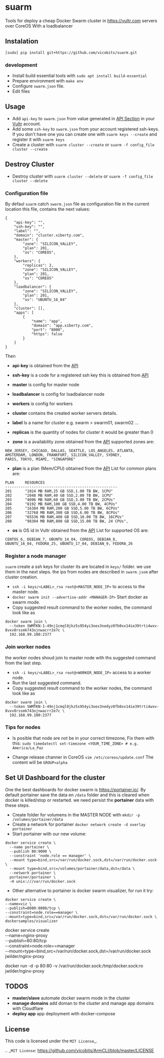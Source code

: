 # suarm

Tools for deploy a cheap Docker Swarm cluster in https://vultr.com servers over CoreOS
With a loadbalancer

## Instalation

`[sudo] pip install git+https://github.com/vicobits/suarm.git`

### development
  - Install build essential tools with `sudo apt install build-essential`
  - Prepare environment with `make env`
  - Configure  `swarm.json` file.
  - Edit files

## Usage
  - Add `api-key` to `swarm.json` from value generated in [API Section](https://my.vultr.com/settings/#settingsapi) in
    your [Vultr](https://vultr.com) account.
  - Add some `ssh-key` to  `swarm.json` from your account registered ssh-keys. If you don't have one you can
    create one with `suarm keys --create` and register it with `suarm keys`
  - Create a cluster with `suarm cluster --create` or `suarm -f config_file cluster --create`

## Destroy Cluster
  - Destroy cluster with `suarm cluster --delete` or `suarm -f config_file cluster --delete`

### Configuration file

By defaul `suarm` catch `swarm.json` file as configuration file in the current location
this file, contains the next values:

```
{
    "api-key": "",
    "ssh-key": "",
    "label": "",
    "domain": "cluster.xiberty.com",
    "master": {
        "zone": "SILICON_VALLEY",
        "plan": 201,
        "os": "COREOS",
    },
    "workers": {
        "replicas": 2,
        "zone": "SILICON_VALLEY",
        "plan": 201,
        "os": "COREOS"
    },
    "loadbalancer": {
        "zone": "SILICON_VALLEY",
        "plan": 201,
        "os": "UBUNTU_16_04"
    },
    "cluster": [],
    "apps": [
        {
            "name": "app",
            "domain": "app.xiberty.com",
            "port": "8000",
            "https": false
        }
    ]
}
```
Then
  * **api-key** is obtained from the [API](https://my.vultr.com/settings/#settingsapi)
  * **ssh-key** is a code for a registered ssh key this is obtained from [API](https://api.vultr.com/v1/sshkey/list)
  * **master** is config for master node
  * **loadbalancer** is config for loadbalancer node
  * **workers** is config for workers
  * **cluster** contains the created worker servers details.
  * **label** Is a name for cluster e.g. swarm > swarm01, swarm02 ...
  * **replicas** is the quantity of nodes for cluster it would be greater than 0

  * **zone** is a availability zone obtained from the [API](https://api.vultr.com/v1/regions/list)
  supported zones are:
  ```
  NEW_JERSEY, CHICAGO, DALLAS, SEATTLE, LOS_ANGELES, ATLANTA,
  AMSTERDAM, LONDON, FRANKFURT, SILICON_VALLEY, SYDNEY,
  PARIS, TOKYO, MIAMI, "SINGAPORE"
  ```
  * **plan** is a plan (Mem/CPU) obtained from the [API](https://api.vultr.com/v1/plans/list)
  List for common plans are:
  ```
  PLAN     RESOURCES
  ---------------------------------------------------
  201      "1024 MB RAM,25 GB SSD,1.00 TB BW, 1CPU"
  202      "2048 MB RAM,40 GB SSD,2.00 TB BW, 1CPU"
  203      "4096 MB RAM,60 GB SSD,3.00 TB BW, 2CPUs"
  204      "8192 MB RAM,100 GB SSD,4.00 TB BW, 4CPUs"
  205      "16384 MB RAM,200 GB SSD,5.00 TB BW, 6CPUs"
  206      "32768 MB RAM,300 GB SSD,6.00 TB BW, 8CPUs"
  207      "65536 MB RAM,400 GB SSD,10.00 TB BW, 16CPUs"
  208      "98304 MB RAM,800 GB SSD,15.00 TB BW, 24 CPUs",
  ```
  * **os** is OS id in Vultr obtained from the [API](https://api.vultr.com/v1/os/list)
  List for supported OS are:
  ```
  CENTOS_6, DEBIAN_7, UBUNTU_14_04, COREOS, DEBIAN_8,
  UBUNTU_16_04, FEDORA_25, UBUNTU_17_04, DEBIAN_9, FEDORA_26
  ```

### Register a node manager

`suarm` create a ssh keys for cluster its are located in `keys/` folder. we use them in the next steps.
the ips from nodes are described in `swarm.jsom` after cluster creation.

  - `ssh -i keys/<LABEL>_rsa root@<MASTER_NODE_IP>` to access to the master node.
  - `docker swarm init --advertise-addr <MANAGER-IP>` Start docker as swarm mode.
  - Copy suggested result command to the worker nodes, the command look like as
  ```
  docker swarm join \
    --token SWMTKN-1-49nj1cmql0jkz5s954yi3oex3nedyz0fb0xx14ie39trti4wxv-8vxv8rssmk743ojnwacrr2e7c \
    192.168.99.100:2377
  ```
### Join worker nodes
the worker nodes shoud join to master node with ths suggested command from the last step.

  - `ssh -i keys/<LABEL>_rsa root@<WORKER_NODE_IP>` access to a worker node.
  - Run the last suggested command.
  - Copy suggested result command to the worker nodes, the command look like as
  ```
  docker swarm join \
    --token SWMTKN-1-49nj1cmql0jkz5s954yi3oex3nedyz0fb0xx14ie39trti4wxv-8vxv8rssmk743ojnwacrr2e7c \
    192.168.99.100:2377
  ```

### Tips for nodes

  * Is posible that node are not be in your correct timezone, Fix them with this:
  `sudo timedatectl set-timezone <YOUR_TIME_ZONE> # e.g. America/La_Paz`

  * Change release channer in CoreOS
  `vim /etc/coreos/update.conf` The content will be `GROUP=alpha`

## Set UI Dashboard for the cluster

One the best dashboards for docker swarm is https://portainer.io/.
By default portainer save the data en `/data` folder and this is cleared when docker is killed/stop or restarted.
we need persist the **portainer** data with these steps.
  - Create folder for volumens in the MASTER NODE with `mkdir -p /volumes/portainer/data`
  - Create a network for portainer `docker network create -d overlay portainer`
  - Start portainer with our new volume:
  ```
  docker service create \
    --name portainer \
    --publish 80:9000 \
    --constraint 'node.role == manager' \
    --mount type=bind,src=/var/run/docker.sock,dst=/var/run/docker.sock \
    --mount type=bind,src=/volumes/portainer/data,dst=/data \
    --network portainer \
    portainer/portainer \
    -H unix:///var/run/docker.sock
  ```
  - Other alternative to portainer is docker swarm visualizer, for run it try:
  ```
  docker service create \
  --name=viz \
  --publish=8080:8080/tcp \
  --constraint=node.role==manager \
  --mount=type=bind,src=/var/run/docker.sock,dst=/var/run/docker.sock \
  dockersamples/visualizer
  ```

  docker service create \
  --name=nginx-proxy \
  --publish=80:80/tcp \
  --constraint=node.role==manager \
  --mount=type=bind,src=/var/run/docker.sock,dst=/var/run/docker.sock \
  jwilder/nginx-proxy



 docker run -d -p 80:80 -v /var/run/docker.sock:/tmp/docker.sock:ro jwilder/nginx-proxy

## TODOS
  * **master/slave** automate docker swarm mode in the cluster
  * **manage domains** add doman to the cluster and manage app domains with Cloudflare
  * **deploy app** app deployment with docker-compose

License
-------

This code is licensed under the `MIT License`_.

.. _`MIT License`: https://github.com/vicobits/ArmCLI/blob/master/LICENSE
